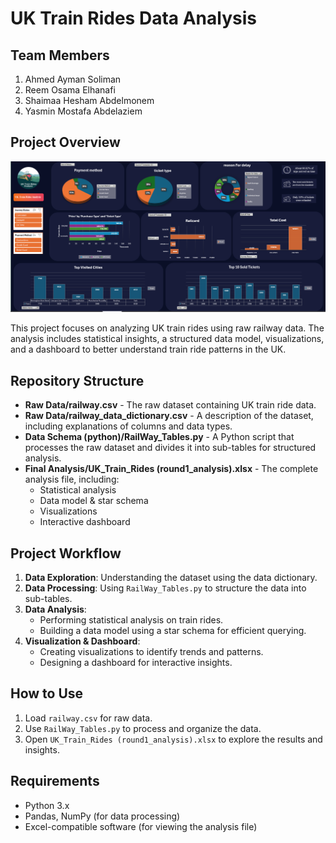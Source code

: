 # UK Train Rides Data Analysis

## Team Members
1. Ahmed Ayman Soliman
2. Reem Osama Elhanafi
3. Shaimaa Hesham Abdelmonem
4. Yasmin Mostafa Abdelaziem

## Project Overview

![Demo](./dashboard.png)

This project focuses on analyzing UK train rides using raw railway data. The analysis includes statistical insights, a structured data model, visualizations, and a dashboard to better understand train ride patterns in the UK.

## Repository Structure

- **Raw Data/railway.csv** - The raw dataset containing UK train ride data.
- **Raw Data/railway_data_dictionary.csv** - A description of the dataset, including explanations of columns and data types.
- **Data Schema (python)/RailWay_Tables.py** - A Python script that processes the raw dataset and divides it into sub-tables for structured analysis.
- **Final Analysis/UK_Train_Rides (round1_analysis).xlsx** - The complete analysis file, including:
  - Statistical analysis
  - Data model & star schema
  - Visualizations
  - Interactive dashboard

## Project Workflow
1. **Data Exploration**: Understanding the dataset using the data dictionary.
2. **Data Processing**: Using `RailWay_Tables.py` to structure the data into sub-tables.
3. **Data Analysis**:
   - Performing statistical analysis on train rides.
   - Building a data model using a star schema for efficient querying.
4. **Visualization & Dashboard**:
   - Creating visualizations to identify trends and patterns.
   - Designing a dashboard for interactive insights.

## How to Use
1. Load `railway.csv` for raw data.
2. Use `RailWay_Tables.py` to process and organize the data.
3. Open `UK_Train_Rides (round1_analysis).xlsx` to explore the results and insights.

## Requirements
- Python 3.x
- Pandas, NumPy (for data processing)
- Excel-compatible software (for viewing the analysis file)

